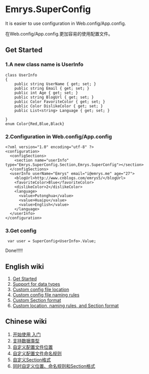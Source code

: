 # Emrys.SuperConfig

It is easier to use configuration in Web.config/App.config.
  
在Web.config/App.config.更加容易的使用配置文件。

## Get Started


### 1.A new class name is UserInfo
```
class UserInfo
{
    public string UserName { get; set; }
    public string Email { get; set; }
    public int Age { get; set; }
    public string BlogUrl { get; set; }
    public Color FavoriteColor { get; set; }
    public Color DislikeColor { get; set; } 
    public List<string> Language { get; set; }
   
}
enum Color{Red,Blue,Black} 
```


### 2.Configuration in Web.config/App.config
```
<?xml version="1.0" encoding="utf-8" ?>
<configuration>
  <configSections>
    <section name="userInfo" type="Emrys.SuperConfig.Section,Emrys.SuperConfig"></section>
  </configSections>
  <userInfo userName="Emrys" email="i@emrys.me" age="27">
    <blogUrl>http://www.cnblogs.com/emrys5/</blogUrl>
    <favoriteColor>Blue</favoriteColor>
    <dislikeColor>2</dislikeColor> 
    <language>
      <value>Putonghua</value>
      <value>Huaipu</value>
      <value>English</value>
    </language> 
  </userInfo> 
</configuration>
```

### 3.Get config
```
 var user = SuperConfig<UserInfo>.Value;
```

Done!!!!!
 

## English wiki
1. [Get Started](https://github.com/Emrys5/Emrys.SuperConfig/wiki/1.-Get-Started)
2. [Support for data types](https://github.com/Emrys5/Emrys.SuperConfig/wiki/2.-Support-for-data-types)
3. [Custom config file location](https://github.com/Emrys5/Emrys.SuperConfig/wiki/3.-Custom-config-file-location)
4. [Custom config file naming rules](https://github.com/Emrys5/Emrys.SuperConfig/wiki/4.-Custom-config-file-naming-rules)
5. [Custom Section format](https://github.com/Emrys5/Emrys.SuperConfig/wiki/5.-Custom-Section-format)
6. [Custom location, naming rules, and Section format](https://github.com/Emrys5/Emrys.SuperConfig/wiki/6.-Custom-location,-naming-rules,-and-Section-format)
## Chinese wiki
1. [开始使用 入门](https://github.com/Emrys5/Emrys.SuperConfig/wiki/1.-%E5%BC%80%E5%A7%8B%E4%BD%BF%E7%94%A8-%E5%85%A5%E9%97%A8)
2. [支持数据类型](https://github.com/Emrys5/Emrys.SuperConfig/wiki/2.-%E6%94%AF%E6%8C%81%E6%95%B0%E6%8D%AE%E7%B1%BB%E5%9E%8B)
3. [自定义配置文件位置](https://github.com/Emrys5/Emrys.SuperConfig/wiki/3.-%E8%87%AA%E5%AE%9A%E4%B9%89%E9%85%8D%E7%BD%AE%E6%96%87%E4%BB%B6%E4%BD%8D%E7%BD%AE)
4. [自定义配置文件命名规则](https://github.com/Emrys5/Emrys.SuperConfig/wiki/4.-%E8%87%AA%E5%AE%9A%E4%B9%89%E9%85%8D%E7%BD%AE%E6%96%87%E4%BB%B6%E5%91%BD%E5%90%8D%E8%A7%84%E5%88%99)
5. [自定义Section格式](https://github.com/Emrys5/Emrys.SuperConfig/wiki/5.-%E8%87%AA%E5%AE%9A%E4%B9%89Section%E6%A0%BC%E5%BC%8F)
6. [ 同时自定义位置、命名规则和Section格式](https://github.com/Emrys5/Emrys.SuperConfig/wiki/6.-%E5%90%8C%E6%97%B6%E8%87%AA%E5%AE%9A%E4%B9%89%E4%BD%8D%E7%BD%AE%E3%80%81%E5%91%BD%E5%90%8D%E8%A7%84%E5%88%99%E5%92%8CSection%E6%A0%BC%E5%BC%8F)








